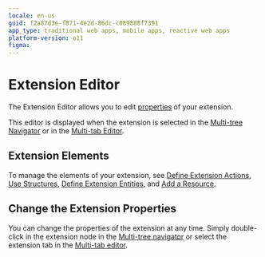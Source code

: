 ```yaml
---
locale: en-us
guid: f2a87d3e-f871-4e2d-86dc-c089888f7391
app_type: traditional web apps, mobile apps, reactive web apps
platform-version: o11
figma:
---
```


# Extension Editor

The Extension Editor allows you to edit [properties](<../element-property/extension.md>) of your extension.

This editor is displayed when the extension is selected in the [Multi-tree Navigator](<../multi-tree-navigator.md>) or in the [Multi-tab Editor](<../multi-tab-editors.md>).

## Extension Elements

To manage the elements of your extension, see [Define Extension Actions](<../../../integration-with-systems/integration-studio/managing-extensions/action-define.md>), [Use Structures](<../../../integration-with-systems/integration-studio/managing-extensions/structure-define.md>), [Define Extension Entities](<../../../integration-with-systems/integration-studio/managing-extensions/entity-define.md>), and [Add a Resource](<../../../integration-with-systems/integration-studio/managing-extensions/resource-define.md>).

## Change the Extension Properties

You can change the properties of the extension at any time. Simply double-click in the extension node in the [Multi-tree navigator](<../workspace.md>) or select the extension tab in the [Multi-tab editor](<../workspace.md>).
